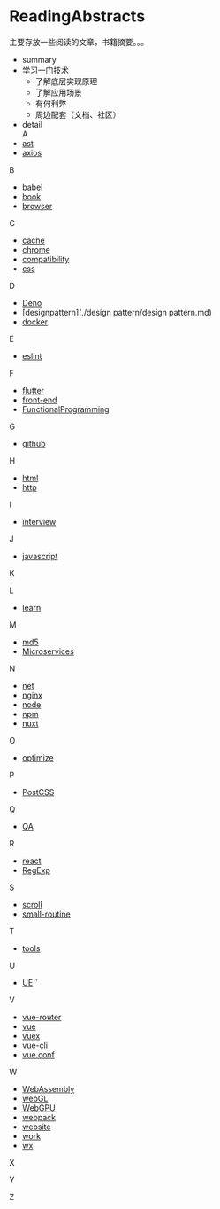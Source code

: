 # ReadingAbstracts

  主要存放一些阅读的文章，书籍摘要。。。
- summary
 - 学习一门技术
   - 了解底层实现原理
   - 了解应用场景
   - 有何利弊
   - 周边配套（文档、社区）
- detail     
A
- [ast](./ast/ast.md)
- [axios](./axios/axios.md)

B
- [babel](./babel/babel.md)
- [book](./book/book.md)
- [browser](./browser/browser.md)

C
- [cache](./cache/cache.md)
- [chrome](./chrome/chrome.md)
- [compatibility](./compatibility/compatibility.md)
- [css](./css/css.md)

D
- [Deno](./Deno/Deno.md)
- [designpattern](./design pattern/design pattern.md)
- [docker](./docker/docker.md)

E
- [eslint](./eslint/eslint.md)

F
- [flutter](./flutter/flutter.md)
- [front-end](./front-end/front-end.md)
- [FunctionalProgramming](./FunctionalProgramming/FunctionalProgramming.md)

G
- [github](./github/github.md)

H
- [html](./html/html.md)
- [http](./http/http.md)

I
- [interview](./interview/interview.md)

J
- [javascript](./javascript/js.md)


K

L
- [learn](./learn/learn.md)


M
- [md5](./md5/md5.md)
- [Microservices](./microservices/Microservices.md)

N
- [net](./net/net.md)
- [nginx](./nginx/nginx.md)
- [node](./node/node.md)
- [npm](./npm/npm.md)
- [nuxt](./nuxt/nuxt.md)

O
- [optimize](./optimize/optimize.md)

P
- [PostCSS](./PostCSS/PostCSS.md)


Q
- [QA](./QA/QA.md)


R
- [react](./react/react.md)
- [RegExp](./javascript/RegExp.md)

S
- [scroll](./scroll/scroll.md)
- [small-routine](./small-routine/small-routine.md)

T
- [tools](./tools/tools.md)


U
- [UE](./UE/UE.md)``


V
- [vue-router](./vue/vue-router.md)
- [vue](./vue/vue.md)
- [vuex](./vue/vuex.md)
- [vue-cli](./vue/vue-cli.md)
- [vue.conf](./vue/vue.conf.md)


W
- [WebAssembly](./WebAssembly/WebAssembly.md)
- [webGL](./webGL/webGL.md)
- [WebGPU](./webGPU/webGPU.md)
- [webpack](./webpack/webpack.md)
- [website](./website/website.md)
- [work](./work/work.md)
- [wx](./wx/wx.md)


X


Y

Z

   
 